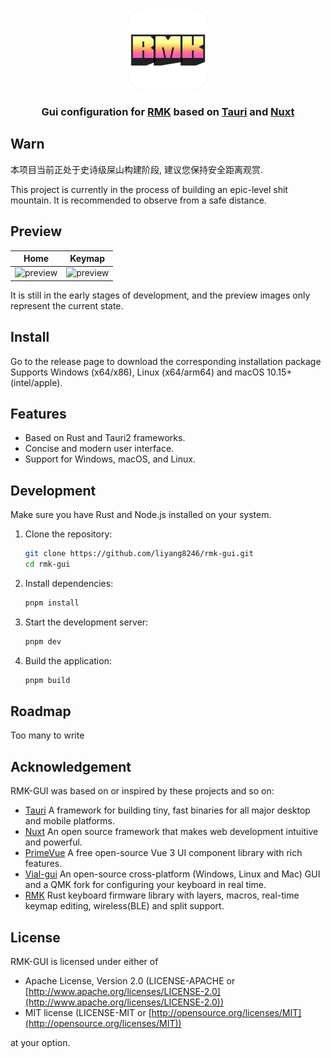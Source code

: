 <div align="center">
<img src="./src-tauri/icons/icon.png" alt="Clash" width="128" />
<h3>
Gui configuration for <a href="https://github.com/HaoboGu/rmk">RMK</a> based on <a href="https://github.com/tauri-apps/tauri">Tauri</a> and <a href="https://github.com/nuxt/nuxt">Nuxt</a>
<h3>
</div>

## Warn

本项目当前正处于史诗级屎山构建阶段, 建议您保持安全距离观赏.

This project is currently in the process of building an epic-level shit mountain. It is recommended to observe from a
safe distance.

## Preview

| Home                                | Keymap                                |
| ----------------------------------- | ------------------------------------- |
| ![preview](./docs/preview_home.png) | ![preview](./docs/preview_keymap.png) |

It is still in the early stages of development, and the preview images only represent the current state.

## Install

Go to the release page to download the corresponding installation package Supports Windows (x64/x86), Linux (x64/arm64)
and macOS 10.15+ (intel/apple).

## Features

- Based on Rust and Tauri2 frameworks.
- Concise and modern user interface.
- Support for Windows, macOS, and Linux.

## Development

Make sure you have Rust and Node.js installed on your system.

1. Clone the repository:
   ```bash
   git clone https://github.com/liyang8246/rmk-gui.git
   cd rmk-gui
   ```
2. Install dependencies:
   ```bash
   pnpm install
   ```
3. Start the development server:
   ```bash
   pnpm dev
   ```
4. Build the application:
   ```bash
   pnpm build
   ```

## Roadmap

Too many to write

## Acknowledgement

RMK-GUI was based on or inspired by these projects and so on:

- [Tauri](https://github.com/tauri-apps/tauri) A framework for building tiny, fast binaries for all major desktop and
  mobile platforms.
- [Nuxt](https://github.com/nuxt/nuxt) An open source framework that makes web development intuitive and powerful.
- [PrimeVue](https://github.com/primefaces/primevue) A free open-source Vue 3 UI component library with rich features.
- [Vial-gui](https://github.com/vial-kb/vial-gui) An open-source cross-platform (Windows, Linux and Mac) GUI and a QMK
  fork for configuring your keyboard in real time.
- [RMK](https://github.com/HaoboGu/rmk) Rust keyboard firmware library with layers, macros, real-time keymap editing,
  wireless(BLE) and split support.

## License

RMK-GUI is licensed under either of

- Apache License, Version 2.0 (LICENSE-APACHE or
  [http://www.apache.org/licenses/LICENSE-2.0](http://www.apache.org/licenses/LICENSE-2.0))
- MIT license (LICENSE-MIT or [http://opensource.org/licenses/MIT](http://opensource.org/licenses/MIT))

at your option.
